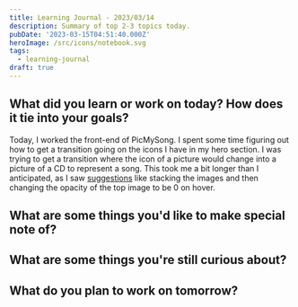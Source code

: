 ```yaml
---
title: Learning Journal - 2023/03/14
description: Summary of top 2-3 topics today.
pubDate: '2023-03-15T04:51:40.000Z'
heroImage: /src/icons/notebook.svg
tags:
  - learning-journal
draft: true
---
```


## What did you learn or work on today? How does it tie into your goals?

Today, I worked the front-end of PicMySong. I spent some time figuring out how to get a transition going on the icons I have in my hero section. I was trying to get a transition where the icon of a picture would change into a picture of a CD to represent a song. This took me a bit longer than I anticipated, as I saw [suggestions](http://css3.bradshawenterprises.com/cfimg/ "suggestions") like stacking the images and then changing the opacity of the top image to be 0 on hover.

## What are some things you'd like to make special note of?

## What are some things you're still curious about?

## What do you plan to work on tomorrow?
